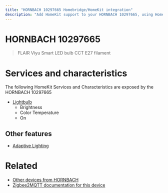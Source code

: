 ```yaml
---
title: "HORNBACH 10297665 Homebridge/HomeKit integration"
description: "Add HomeKit support to your HORNBACH 10297665, using Homebridge, Zigbee2MQTT and homebridge-z2m."
---
```

<!---
This file has been GENERATED using src/docgen/docgen.ts
DO NOT EDIT THIS FILE MANUALLY!
-->
# HORNBACH 10297665
> FLAIR Viyu Smart LED bulb CCT E27 filament


# Services and characteristics
The following HomeKit Services and Characteristics are exposed by
the HORNBACH 10297665

* [Lightbulb](../../light.md)
  * Brightness
  * Color Temperature
  * On

## Other features
* [Adaptive Lighting](../../light.md)

# Related
* [Other devices from HORNBACH](../index.md#hornbach)
* [Zigbee2MQTT documentation for this device](https://www.zigbee2mqtt.io/devices/10297665.html)